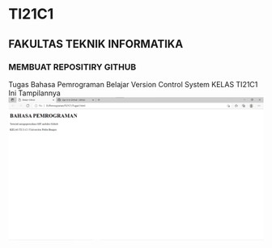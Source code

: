 # TI21C1
## FAKULTAS TEKNIK INFORMATIKA

### MEMBUAT REPOSITIRY GITHUB
Tugas Bahasa Pemrograman
Belajar Version Control System
KELAS TI21C1
Ini Tampilannya
![Gambar1](screenshot/ss1.png)